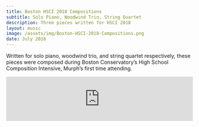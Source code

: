 ```yaml
---
title: Boston HSCI 2018 Compositions
subtitle: Solo Piano, Woodwind Trio, String Quartet
description: Three pieces written for HSCI 2018
layout: music
image: /assets/img/Boston-HSCI-2018-Compositions.png
date: July 2018
---
```


Written for solo piano, woodwind trio, and string quartet respectively, these pieces were composed during Boston Conservatory’s High School Composition Intensive, Murph’s first time attending. 

<iframe style="border: 0; width: 100%; height: 120px;" src="https://bandcamp.com/EmbeddedPlayer/album=915381957/size=large/bgcol=ffffff/linkcol=0687f5/tracklist=false/artwork=none/transparent=true/" seamless><a href="https://murphelyria.bandcamp.com/album/boston-hsci-2018-compositions">Boston HSCI 2018 Compositions by Murph Elyria</a></iframe>
